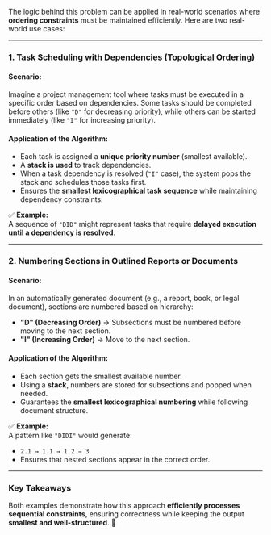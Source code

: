The logic behind this problem can be applied in real-world scenarios where **ordering constraints** must be maintained efficiently. Here are two real-world use cases:

---

### **1. Task Scheduling with Dependencies (Topological Ordering)**
#### **Scenario:**
Imagine a project management tool where tasks must be executed in a specific order based on dependencies. Some tasks should be completed before others (like `"D"` for decreasing priority), while others can be started immediately (like `"I"` for increasing priority).

#### **Application of the Algorithm:**
- Each task is assigned a **unique priority number** (smallest available).
- A **stack is used** to track dependencies.
- When a task dependency is resolved (`"I"` case), the system pops the stack and schedules those tasks first.
- Ensures the **smallest lexicographical task sequence** while maintaining dependency constraints.

✅ **Example:**  
A sequence of `"DID"` might represent tasks that require **delayed execution until a dependency is resolved**.

---

### **2. Numbering Sections in Outlined Reports or Documents**
#### **Scenario:**
In an automatically generated document (e.g., a report, book, or legal document), sections are numbered based on hierarchy:
- **"D" (Decreasing Order)** → Subsections must be numbered before moving to the next section.
- **"I" (Increasing Order)** → Move to the next section.

#### **Application of the Algorithm:**
- Each section gets the smallest available number.
- Using a **stack**, numbers are stored for subsections and popped when needed.
- Guarantees the **smallest lexicographical numbering** while following document structure.

✅ **Example:**  
A pattern like `"DIDI"` would generate:
- `2.1 → 1.1 → 1.2 → 3`
- Ensures that nested sections appear in the correct order.

---

### **Key Takeaways**
Both examples demonstrate how this approach **efficiently processes sequential constraints**, ensuring correctness while keeping the output **smallest and well-structured**. 🚀
